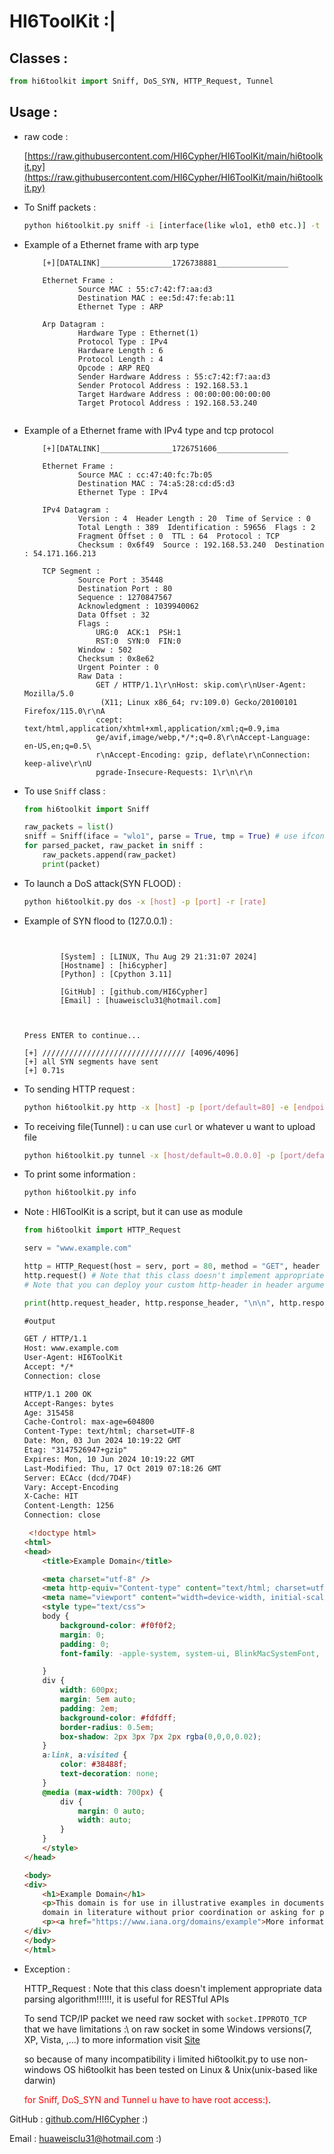 # HI6ToolKit :|


## Classes :
``` python
from hi6toolkit import Sniff, DoS_SYN, HTTP_Request, Tunnel
```

## Usage :
- raw code :

    [https://raw.githubusercontent.com/HI6Cypher/HI6ToolKit/main/hi6toolkit.py](https://raw.githubusercontent.com/HI6Cypher/HI6ToolKit/main/hi6toolkit.py)


- To Sniff packets :
    ``` bash
    python hi6toolkit.py sniff -i [interface(like wlo1, eth0 etc.)] -t [to tmp in file]
    ```

- Example of a Ethernet frame with arp type
    ``` text
        [+][DATALINK]________________1726738881________________

        Ethernet Frame :
                Source MAC : 55:c7:42:f7:aa:d3
                Destination MAC : ee:5d:47:fe:ab:11
                Ethernet Type : ARP

        Arp Datagram :
                Hardware Type : Ethernet(1)
                Protocol Type : IPv4
                Hardware Length : 6
                Protocol Length : 4
                Opcode : ARP REQ
                Sender Hardware Address : 55:c7:42:f7:aa:d3
                Sender Protocol Address : 192.168.53.1
                Target Hardware Address : 00:00:00:00:00:00
                Target Protocol Address : 192.168.53.240


    ```

- Example of a Ethernet frame with IPv4 type and tcp protocol
    ``` text
        [+][DATALINK]________________1726751606________________

        Ethernet Frame :
                Source MAC : cc:47:40:fc:7b:05
                Destination MAC : 74:a5:28:cd:d5:d3
                Ethernet Type : IPv4

        IPv4 Datagram :
                Version : 4  Header Length : 20  Time of Service : 0
                Total Length : 389  Identification : 59656  Flags : 2
                Fragment Offset : 0  TTL : 64  Protocol : TCP
                Checksum : 0x6f49  Source : 192.168.53.240  Destination : 54.171.166.213

        TCP Segment :
                Source Port : 35448
                Destination Port : 80
                Sequence : 1270847567
                Acknowledgment : 1039940062
                Data Offset : 32
                Flags :
                    URG:0  ACK:1  PSH:1
                    RST:0  SYN:0  FIN:0
                Window : 502
                Checksum : 0x8e62
                Urgent Pointer : 0
                Raw Data :
                    GET / HTTP/1.1\r\nHost: skip.com\r\nUser-Agent: Mozilla/5.0
                     (X11; Linux x86_64; rv:109.0) Gecko/20100101 Firefox/115.0\r\nA
                    ccept: text/html,application/xhtml+xml,application/xml;q=0.9,ima
                    ge/avif,image/webp,*/*;q=0.8\r\nAccept-Language: en-US,en;q=0.5\
                    r\nAccept-Encoding: gzip, deflate\r\nConnection: keep-alive\r\nU
                    pgrade-Insecure-Requests: 1\r\n\r\n
    ```

- To use `Sniff` class :
    ``` python
    from hi6toolkit import Sniff

    raw_packets = list()
    sniff = Sniff(iface = "wlo1", parse = True, tmp = True) # use ifconfig or socket.if_nameindex() to list your interfaces (or whatever method u want)
    for parsed_packet, raw_packet in sniff :
        raw_packets.append(raw_packet)
        print(packet)
    ```

- To launch a DoS attack(SYN FLOOD) :
    ``` bash
    python hi6toolkit.py dos -x [host] -p [port] -r [rate]
    ```

- Example of SYN flood to (127.0.0.1) :
    ```


            [System] : [LINUX, Thu Aug 29 21:31:07 2024]
            [Hostname] : [hi6cypher]
            [Python] : [Cpython 3.11]

            [GitHub] : [github.com/HI6Cypher]
            [Email] : [huaweisclu31@hotmail.com]



    Press ENTER to continue...

    [+] //////////////////////////////// [4096/4096]
    [+] all SYN segments have sent
    [+] 0.71s

    ```

- To sending HTTP request :
    ``` bash
    python hi6toolkit.py http -x [host] -p [port/default=80] -e [endpoint/default="/"] -s(for https/be sure u change port(changing default value))
    ```

- To receiving file(Tunnel) : u can use `curl` or whatever u want to upload file
    ``` bash
    python hi6toolkit.py tunnel -x [host/default=0.0.0.0] -p [port/default=80] -t [timeout/default=60] -b [buffer/default=2048]
    ```

- To print some information :
    ``` bash
    python hi6toolkit.py info
    ```

- Note : HI6ToolKit is a script, but it can use as module
    ``` python
    from hi6toolkit import HTTP_Request

    serv = "www.example.com"

    http = HTTP_Request(host = serv, port = 80, method = "GET", header = None, end = "/", https = False)
    http.request() # Note that this class doesn't implement appropriate data parsing algorithm!!!!!!, it is useful for RESTful APIs
    # Note that you can deploy your custom http-header in header argument

    print(http.request_header, http.response_header, "\n\n", http.response)
    ```
    ``` html
    #output

    GET / HTTP/1.1
    Host: www.example.com
    User-Agent: HI6ToolKit
    Accept: */*
    Connection: close

    HTTP/1.1 200 OK
    Accept-Ranges: bytes
    Age: 315458
    Cache-Control: max-age=604800
    Content-Type: text/html; charset=UTF-8
    Date: Mon, 03 Jun 2024 10:19:22 GMT
    Etag: "3147526947+gzip"
    Expires: Mon, 10 Jun 2024 10:19:22 GMT
    Last-Modified: Thu, 17 Oct 2019 07:18:26 GMT
    Server: ECAcc (dcd/7D4F)
    Vary: Accept-Encoding
    X-Cache: HIT
    Content-Length: 1256
    Connection: close

     <!doctype html>
    <html>
    <head>
        <title>Example Domain</title>

        <meta charset="utf-8" />
        <meta http-equiv="Content-type" content="text/html; charset=utf-8" />
        <meta name="viewport" content="width=device-width, initial-scale=1" />
        <style type="text/css">
        body {
            background-color: #f0f0f2;
            margin: 0;
            padding: 0;
            font-family: -apple-system, system-ui, BlinkMacSystemFont, "Segoe UI", "Open Sans", "Helvetica Neue", Helvetica, Arial, sans-serif;

        }
        div {
            width: 600px;
            margin: 5em auto;
            padding: 2em;
            background-color: #fdfdff;
            border-radius: 0.5em;
            box-shadow: 2px 3px 7px 2px rgba(0,0,0,0.02);
        }
        a:link, a:visited {
            color: #38488f;
            text-decoration: none;
        }
        @media (max-width: 700px) {
            div {
                margin: 0 auto;
                width: auto;
            }
        }
        </style>
    </head>

    <body>
    <div>
        <h1>Example Domain</h1>
        <p>This domain is for use in illustrative examples in documents. You may use this
        domain in literature without prior coordination or asking for permission.</p>
        <p><a href="https://www.iana.org/domains/example">More information...</a></p>
    </div>
    </body>
    </html>
    ```

- Exception :

    HTTP_Request : Note that this class doesn't implement appropriate data parsing algorithm!!!!!!, it is useful for RESTful APIs

    To send TCP/IP packet we need raw socket with `socket.IPPROTO_TCP` that
    we have limitations :\ on raw socket in some Windows versions(7, XP, Vista, ,...)
    to more information visit [Site](https://learn.microsoft.com/en-us/windows/win32/winsock/tcp-ip-raw-sockets-2)

    so because of many incompatibility i limited hi6toolkit.py to use non-windows OS
    hi6toolkit has been tested on Linux & Unix(unix-based like darwin)

    <span style="color:red">for Sniff, DoS_SYN and Tunnel u have to have root access:)</span>.

GitHub : [github.com/HI6Cypher](https://github.com/HI6Cypher) :)

Email : [huaweisclu31@hotmail.com](mailto:huaweisclu31@hotmail.com) :)
